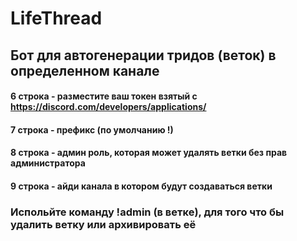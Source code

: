 # LifeThread
## Бот для автогенерации тридов (веток) в определенном канале
#### 6 строка - разместите ваш токен взятый с https://discord.com/developers/applications/
#### 7 строка - префикс (по умолчанию !)
#### 8 строка - админ роль, которая может удалять ветки без прав администратора
#### 9 строка - айди канала в котором будут создаваться ветки

### Испольйте команду !admin (в ветке), для того что бы удалить ветку или архивировать её
